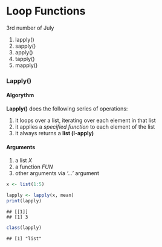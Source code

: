 Loop Functions
================
3rd number of July

1.  lapply()
2.  sapply()
3.  apply()
4.  tapply()
5.  mapply()

### Lapply()

#### Algorythm

**Lapply()** does the following series of operations:

1.  it loops over a list, iterating over each element in that list
2.  it applies a *specified function* to each element of the list
3.  it always returns a **list (l-apply)**

#### Arguments

1.  a list *X*
2.  a function *FUN*
3.  other arguments via *‘…’* argument

<!-- end list -->

``` r
x <- list(1:5)

lapply <- lapply(x, mean)
print(lapply)
```

    ## [[1]]
    ## [1] 3

``` r
class(lapply)
```

    ## [1] "list"
